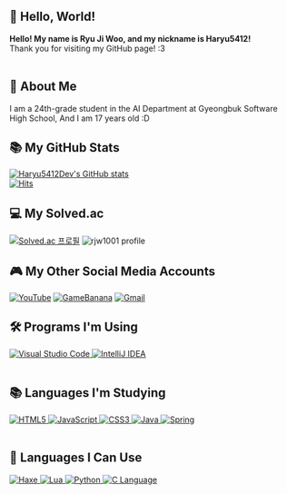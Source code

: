 
## 👋 Hello, World!
**Hello! My name is Ryu Ji Woo, and my nickname is Haryu5412!**  
Thank you for visiting my GitHub page! :3  
<br/>

## 📒 About Me
I am a 24th-grade student in the AI Department at Gyeongbuk Software High School,
And I am 17 years old :D
<br/>

## 📚 My GitHub Stats
[![Haryu5412Dev's GitHub stats](https://github-readme-stats.vercel.app/api?username=haryu5412dev&show_icons=true&theme=tokyonight)](https://github.com/anuraghazra/github-readme-stats)
<br>
[![Hits](https://hits.seeyoufarm.com/api/count/incr/badge.svg?url=https%3A%2F%2Fgithub.com%2FHaryu5412Dev%2F&count_bg=%23000000&title_bg=%23000000&icon=github.svg&icon_color=%23FFFFFF&title=GitHub&edge_flat=false)](https://hits.seeyoufarm.com)
<br/>

## 💻 My Solved.ac
[![Solved.ac 프로필](http://mazassumnida.wtf/api/generate_badge?boj=rjw1001)](https://solved.ac/rjw1001)
![rjw1001 profile](http://mazandi.herokuapp.com/api?handle=rjw1001&theme=dark)
<br/>

## 🎮 My Other Social Media Accounts
[![YouTube](https://img.shields.io/badge/YouTube-red?style=for-the-badge&logo=youtube&logoColor=white)](https://www.youtube.com/@Haryu5412) 
[![GameBanana](https://img.shields.io/badge/GameBanana-3c1e00?style=for-the-badge&logo=gamebanana&logoColor=white)](https://gamebanana.com/members/2087282) [![Gmail](https://img.shields.io/badge/Gmail-EA4335?style=for-the-badge&logo=Gmail&logoColor=white)](mailto:rjw20081001@gmail.com)
<br/>

## 🛠️ Programs I'm Using
<div>
    <a href="https://code.visualstudio.com/" target="_blank">
        <img src="https://img.shields.io/badge/Visual%20Studio%20Code-007ACC?style=flat-square&logo=visualstudiocode&logoColor=white" alt="Visual Studio Code"/>
    </a>
    <a href="https://www.jetbrains.com/idea/" target="_blank">
        <img src="https://img.shields.io/badge/IntelliJ-000000?style=flat-square&logo=intellijidea&logoColor=white" alt="IntelliJ IDEA"/>
    </a>
</div>
<br/>

## 📚 Languages I'm Studying
<div>
    <a href="https://developer.mozilla.org/en-US/docs/Web/HTML" target="_blank">
        <img src="https://img.shields.io/badge/HTML5-E34F26?style=flat-square&logo=html5&logoColor=white" alt="HTML5"/>
    </a>
    <a href="https://developer.mozilla.org/en-US/docs/Web/JavaScript" target="_blank">
        <img src="https://img.shields.io/badge/JavaScript-F7DF1E?style=flat-square&logo=javascript&logoColor=white" alt="JavaScript"/>
    </a>
    <a href="https://developer.mozilla.org/en-US/docs/Web/CSS" target="_blank">
        <img src="https://img.shields.io/badge/CSS3-1572B6?style=flat-square&logo=css3&logoColor=white" alt="CSS3"/>
    </a>
    <a href="https://www.oracle.com/java/" target="_blank">
        <img src="https://img.shields.io/badge/Java-007396?style=flat-square&logo=java&logoColor=white" alt="Java"/>
    </a>
    <a href="https://spring.io/" target="_blank">
        <img src="https://img.shields.io/badge/Spring-6DB33F?style=flat-square&logo=spring&logoColor=white" alt="Spring"/>
    </a>
</div>
<br/>

## 📘 Languages I Can Use
<div>
    <a href="https://haxe.org/" target="_blank">
        <img src="https://img.shields.io/badge/Haxe-EE812F?style=flat-square&logo=haxe&logoColor=white" alt="Haxe"/>
    </a>
    <a href="https://www.lua.org/" target="_blank">
        <img src="https://img.shields.io/badge/Lua-2C2D72?style=flat-square&logo=lua&logoColor=white" alt="Lua"/>
    </a>
    <a href="https://www.python.org/" target="_blank">
        <img src="https://img.shields.io/badge/Python-3776AB?style=flat-square&logo=python&logoColor=white" alt="Python"/>
    </a>
    <a href="https://en.wikipedia.org/wiki/C_(programming_language)" target="_blank">
        <img src="https://img.shields.io/badge/C-A8B9CC?style=flat-square&logo=c&logoColor=white" alt="C Language"/>
    </a>
</div>


